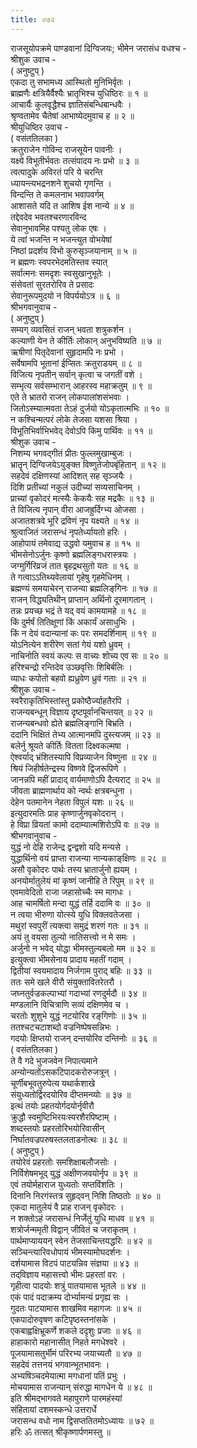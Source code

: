 ```yaml
---
title: ०७२
---
```

राजसूयोपक्रमे पाण्डवानां दिग्विजयः; भीमेन जरासंध वधश्च -  
श्रीशुक उवाच -  
( अनुष्टुप् )  
एकदा तु सभामध्य आस्थितो मुनिभिर्वृतः ।  
ब्राह्मणैः क्षत्रियैर्वैश्यैः भ्रातृभिश्च युधिष्ठिरः ॥ १ ॥  
आचार्यैः कुलवृद्धैश्च ज्ञातिसंबन्धिबान्धवैः ।  
श्रृण्वतामेव चैतेषां आभाष्येदमुवाच ह ॥ २ ॥  
श्रीयुधिष्ठिर उवाच -  
( वसंततिलका )  
क्रतुराजेन गोविन्द राजसूयेन पावनीः ।  
यक्ष्ये विभूतीर्भवतः तत्संपादय नः प्रभो ॥ ३ ॥  
त्वत्पादुके अविरतं परि ये चरन्ति  
ध्यायन्त्यभद्रनशने शुचयो गृणन्ति ।  
विन्दन्ति ते कमलनाभ भवापवर्गम्  
आशासते यदि त आशिष ईश नान्ये ॥ ४ ॥  
तद्देवदेव भवतश्चरणारविन्द  
सेवानुभावमिह पश्यतु लोक एषः ।  
ये त्वां भजन्ति न भजन्त्युत वोभयेषां  
निष्ठां प्रदर्शय विभो कुरुसृञ्जयानाम् ॥ ५ ॥  
न ब्रह्मणः स्वपरभेदमतिस्तव स्यात्  
सर्वात्मनः समदृशः स्वसुखानुभूतेः ।  
संसेवतां सुरतरोरिव ते प्रसादः  
सेवानुरूपमुदयो न विपर्ययोऽत्र ॥ ६ ॥  
श्रीभगवानुवाच -  
( अनुष्टुप् )  
सम्यग् व्यवसितं राजन् भवता शत्रुकर्शन ।  
कल्याणी येन ते कीर्तिः लोकान् अनुभविष्यति ॥ ७ ॥  
ऋषीणां पितृदेवानां सुहृदामपि नः प्रभो ।  
सर्वेषामपि भूतानां ईप्सितः क्रतुराडयम् ॥ ८ ॥  
विजित्य नृपतीन् सर्वान् कृत्वा च जगतीं वशे ।  
सम्भृत्य सर्वसम्भारान् आहरस्व महाक्रतुम् ॥ ९ ॥  
एते ते भ्रातरो राजन् लोकपालांशसंभवाः ।  
जितोऽस्म्यात्मवता तेऽहं दुर्जयो योऽकृतात्मभिः ॥ १० ॥  
न कश्चिन्मत्परं लोके तेजसा यशसा श्रिया ।  
विभूतिभिर्वाभिभवेद् देवोऽपि किमु पार्थिवः ॥ ११ ॥  
श्रीशुक उवाच -  
निशम्य भगवद्‌गीतं प्रीतः फुल्लमुखाम्बुजः ।  
भ्रातॄन् दिग्विजयेऽयुङ्क्त विष्णुतेजोपबृंहितान् ॥ १२ ॥  
सहदेवं दक्षिणस्यां आदिशत् सह सृञ्जयैः ।  
दिशि प्रतीच्यां नकुलं उदीच्यां सव्यसाचिनम् ।  
प्राच्यां वृकोदरं मत्स्यैः केकयैः सह मद्रकैः ॥ १३ ॥  
ते विजित्य नृपान् वीरा आजह्रुर्दिग्भ्य ओजसा ।  
अजातशत्रवे भूरि द्रविणं नृप यक्ष्यते ॥ १४ ॥  
श्रुत्वाजितं जरासन्धं नृपतेर्ध्यायतो हरिः ।  
आहोपायं तमेवाद्य उद्धवो यमुवाच ह ॥ १५ ॥  
भीमसेनोऽर्जुनः कृष्णो ब्रह्मलिङ्‌गधरास्त्रयः ।  
जग्मुर्गिरिव्रजं तात बृहद्रथसुतो यतः ॥ १६ ॥  
ते गत्वाऽऽतिथ्यवेलायां गृहेषु गृहमेधिनम् ।  
ब्रह्मण्यं समयाचेरन् राजन्या ब्रह्मलिङ्‌गिनः ॥ १७ ॥  
राजन् विद्ध्यतिथीन् प्राप्तान् अर्थिनो दूरमागतान् ।  
तन्नः प्रयच्छ भद्रं ते यद्‌ वयं कामयामहे ॥ १८ ॥  
किं दुर्मर्षं तितिक्षूणां किं अकार्यं असाधुभिः ।  
किं न देयं वदान्यानां कः परः समदर्शिनाम् ॥ १९ ॥  
योऽनित्येन शरीरेण सतां गेयं यशो ध्रुवम् ।  
नाचिनोति स्वयं कल्पः स वाच्यः शोच्य एव सः ॥ २० ॥  
हरिश्चन्द्रो रन्तिदेव उञ्छवृत्तिः शिबिर्बलिः ।  
व्याधः कपोतो बहवो ह्यध्रुवेण ध्रुवं गताः ॥ २१ ॥  
श्रीशुक उवाच -  
स्वरैराकृतिभिस्तांस्तु प्रकोष्ठैर्ज्याहतैरपि ।  
राजन्यबन्धून् विज्ञाय दृष्टपूर्वानचिन्तयत् ॥ २२ ॥  
राजन्यबन्धवो ह्येते ब्रह्मलिङ्‌गानि बिभ्रति ।  
ददानि भिक्षितं तेभ्य आत्मानमपि दुस्त्यजम् ॥ २३ ॥  
बलेर्नु श्रूयते कीर्तिः वितता दिक्ष्वकल्मषा ।  
ऐश्वर्याद्‌ भ्रंशितस्यापि विप्रव्याजेन विष्णुना ॥ २४ ॥  
श्रियं जिहीर्षतेन्द्रस्य विष्णवे द्विजरूपिणे ।  
जानन्नपि महीं प्रादाद्‌ वार्यमाणोऽपि दैत्यराट् ॥ २५ ॥  
जीवता ब्राह्मणार्थाय को न्वर्थः क्षत्रबन्धुना ।  
देहेन पतमानेन नेहता विपुलं यशः ॥ २६ ॥  
इत्युदारमतिः प्राह कृष्णार्जुनवृकोदरान् ।  
हे विप्रा व्रियतां कामो ददाम्यात्मशिरोऽपि वः ॥ २७ ॥  
श्रीभगवानुवाच -  
युद्धं नो देहि राजेन्द्र द्वन्द्वशो यदि मन्यसे ।  
युद्धार्थिनो वयं प्राप्ता राजन्या नान्यकाङ्‌क्षिणः ॥ २८ ॥  
असौ वृकोदरः पार्थः तस्य भ्रातार्जुनो ह्ययम् ।  
अनयोर्मातुलेयं मां कृष्णं जानीहि ते रिपुम् ॥ २९ ॥  
एवमावेदितो राजा जहासोच्चैः स्म मागधः ।  
आह चामर्षितो मन्दा युद्धं तर्हि ददामि वः ॥ ३० ॥  
न त्वया भीरुणा योत्स्ये युधि विक्लवतेजसा ।  
मथुरां स्वपुरीं त्यक्त्वा समुद्रं शरणं गतः ॥ ३१ ॥  
अयं तु वयसा तुल्यो नातिसत्त्वो न मे समः ।  
अर्जुनो न भवेद् योद्धा भीमस्तुल्यबलो मम ॥ ३२ ॥  
इत्युक्त्वा भीमसेनाय प्रादाय महतीं गदाम् ।  
द्वितीयां स्वयमादाय निर्जगाम पुराद् बहिः ॥ ३३ ॥  
ततः समे खले वीरौ संयुक्तावितरेतरौ ।  
जघ्नतुर्वज्रकल्पाभ्यां गदाभ्यां रणदुर्मदौ ॥ ३४ ॥  
मण्डलानि विचित्राणि सव्यं दक्षिणमेव च ।  
चरतोः शुशुभे युद्धं नटयोरिव रङ्‌गिणोः ॥ ३५ ॥  
ततश्चटचटाशब्दो वज्रनिष्पेषसन्निभः ।  
गदयोः क्षिप्तयो राजन् दन्तयोरिव दन्तिनोः ॥ ३६ ॥  
( वसंततिलका )  
ते वै गदे भुजजवेन निपात्यमाने  
अन्योन्यतोंऽसकटिपादकरोरुजत्रून् ।  
चूर्णीबभूवतुरुपेत्य यथार्कशाखे  
संयुध्यतोर्द्विरदयोरिव दीप्तमन्व्योः ॥ ३७ ॥  
इत्थं तयोः प्रहतयोर्गदयोर्नृवीरौ  
क्रुद्धौ स्वमुष्टिभिरयःस्परशैरपिष्टाम् ।  
शब्दस्तयोः प्रहरतोरिभयोरिवासीन्  
निर्घातवज्रपरुषस्तलताडनोत्थः ॥ ३८ ॥  
( अनुष्टुप् )  
तयोरेवं प्रहरतोः समशिक्षाबलौजसोः ।  
निर्विशेषमभूद् युद्धं अक्षीणजवयोर्नृप ॥ ३९ ॥  
एवं तयोर्महाराज युध्यतोः सप्तविंशतिः ।  
दिनानि निरगंस्तत्र सुहृद्‌वन् निशि तिष्ठतोः ॥ ४० ॥  
एकदा मातुलेयं वै प्राह राजन् वृकोदरः ।  
न शक्तोऽहं जरासन्धं निर्जेतुं युधि माधव ॥ ४१ ॥  
शत्रोर्जन्ममृती विद्वान् जीवितं च जराकृतम् ।  
पार्थमाप्याययन् स्वेन तेजसाचिन्तयद्धरिः ॥ ४२ ॥  
सञ्चिन्त्यारिवधोपायं भीमस्यामोघदर्शनः ।  
दर्शयामास विटपं पाटयन्निव संज्ञया ॥ ४३ ॥  
तद्‌विज्ञाय महासत्त्वो भीमः प्रहरतां वरः ।  
गृहीत्वा पादयोः शत्रुं पातयामास भूतले ॥ ४४ ॥  
एकं पादं पदाक्रम्य दोर्भ्यामन्यं प्रगृह्य सः ।  
गुदतः पाटयामास शाखमिव महागजः ॥ ४५ ॥  
एकपादोरुवृषण कटिपृष्ठस्तनांसके ।  
एकबाह्वक्षिभ्रूकर्णे शकले ददृशुः प्रजाः ॥ ४६ ॥  
हाहाकारो महानासीत् निहते मगधेश्वरे ।  
पूजयामासतुर्भीमं परिरभ्य जयाच्यतौ ॥ ४७ ॥  
सहदेवं तत्तनयं भगवान्भूतभावनः ।  
अभ्यषिञ्चदमेयात्मा मगधानां पतिं प्रभुः ।  
मोचयामास राजन्यान् संरुद्धा मागधेन ये ॥ ४८ ॥  
इति श्रीमद्भागवते महापुराणे पारमहंस्यां  
संहितायां दशमस्कन्धे उत्तरार्धे  
जरासन्ध वधो नाम द्विसप्ततितमोऽध्यायः ॥ ७२ ॥  
हरिः ॐ तत्सत् श्रीकृष्णार्पणमस्तु ॥